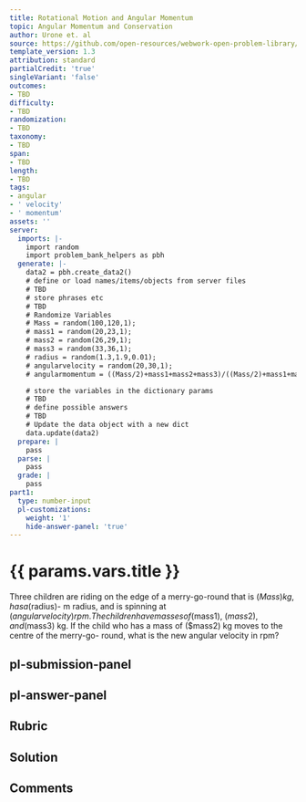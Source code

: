 ```yaml
---
title: Rotational Motion and Angular Momentum
topic: Angular Momentum and Conservation
author: Urone et. al
source: https://github.com/open-resources/webwork-open-problem-library/tree/master/Contrib/BrockPhysics/College_Physics_Urone/10.Rotational_Motion_and_Angular_Momentum/10-05.Angular_Momentum_and_Conservation/NU_U17_10_05_005.pg
template_version: 1.3
attribution: standard
partialCredit: 'true'
singleVariant: 'false'
outcomes:
- TBD
difficulty:
- TBD
randomization:
- TBD
taxonomy:
- TBD
span:
- TBD
length:
- TBD
tags:
- angular
- ' velocity'
- ' momentum'
assets: ''
server:
  imports: |-
    import random
    import problem_bank_helpers as pbh
  generate: |-
    data2 = pbh.create_data2()
    # define or load names/items/objects from server files
    # TBD
    # store phrases etc
    # TBD
    # Randomize Variables
    # Mass = random(100,120,1);
    # mass1 = random(20,23,1);
    # mass2 = random(26,29,1);
    # mass3 = random(33,36,1);
    # radius = random(1.3,1.9,0.01);
    # angularvelocity = random(20,30,1);
    # angularmomentum = ((Mass/2)+mass1+mass2+mass3)/((Mass/2)+mass1+mass3)*angularvelocity;

    # store the variables in the dictionary params
    # TBD
    # define possible answers
    # TBD
    # Update the data object with a new dict
    data.update(data2)
  prepare: |
    pass
  parse: |
    pass
  grade: |
    pass
part1:
  type: number-input
  pl-customizations:
    weight: '1'
    hide-answer-panel: 'true'
---
```


# {{ params.vars.title }} 


Three children are riding on the edge of a merry-go-round that is ($Mass) kg, has a ($radius)- m radius, and is spinning at ($angularvelocity) rpm. The children have masses of ($mass1), ($mass2), and ($mass3) kg. If the child who has a mass of ($mass2) kg moves to the centre of the merry-go- round, what is the new angular velocity in rpm?


## pl-submission-panel 


## pl-answer-panel 


## Rubric 


## Solution 


## Comments 


